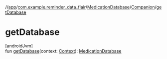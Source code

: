 //[app](../../../../index.md)/[com.example.reminder_data_flair](../../index.md)/[MedicationDatabase](../index.md)/[Companion](index.md)/[getDatabase](get-database.md)

# getDatabase

[androidJvm]\
fun [getDatabase](get-database.md)(context: [Context](https://developer.android.com/reference/kotlin/android/content/Context.html)): [MedicationDatabase](../index.md)

